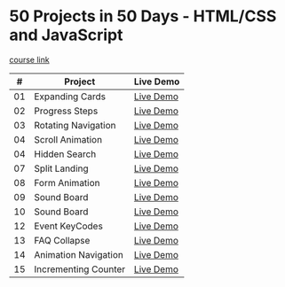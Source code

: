# 50 Projects in 50 Days - HTML/CSS and JavaScript

[course link](https://www.udemy.com/course/50-projects-50-days/)

|  #  | Project                                                                                                                   | Live Demo                                                                                          |
| :-: | ------------------------------------------------------------------------------------------------------------------------- | -------------------------------------------------------------------------------------------------- |
| 01  | Expanding Cards                       | [Live Demo](https://imrajashish.github.io/50-Projects-in-HTML-CSS-JS/Project%201%20Expanding%20Cards/index.html) 
| 02  | Progress Steps                       | [Live Demo](https://imrajashish.github.io/50-Projects-in-HTML-CSS-JS/Project%202%20Progress%20Steps/index.html)       
| 03  | Rotating Navigation                      | [Live Demo](https://imrajashish.github.io/50-Projects-in-HTML-CSS-JS/Project%203%20%20Rotatting%20Navigation/index.html)        
| 04  |Scroll Animation                     | [Live Demo](https://imrajashish.github.io/50-Projects-in-HTML-CSS-JS/Project%204%20%20Scroll%20Animation/index.html)
 04  |Hidden Search                    | [Live Demo](https://imrajashish.github.io/50-Projects-in-HTML-CSS-JS/Project%205%20%20Hidden%20Search/index.html)
  07  |Split Landing                  | [Live Demo](https://imrajashish.github.io/50-Projects-in-HTML-CSS-JS/Project%20%207%20Split%20Landing%20Page/index.html)
  08  |Form Animation                | [Live Demo](https://imrajashish.github.io/50-Projects-in-HTML-CSS-JS/Project%208%20Form%20Wave%20Animation/index.html)
  09  |Sound Board               | [Live Demo](https://imrajashish.github.io/50-Projects-in-HTML-CSS-JS/project%209%20Sound%20Board/index.html)
  10  |Sound Board               | [Live Demo](https://imrajashish.github.io/50-Projects-in-HTML-CSS-JS/project%209%20Sound%20Board/index.html)
  12  |Event KeyCodes             | [Live Demo](https://imrajashish.github.io/50-Projects-in-HTML-CSS-JS/Project%2011%20Event%20KeyCodes/index.html)
  13  |FAQ Collapse             | [Live Demo](https://imrajashish.github.io/50-Projects-in-HTML-CSS-JS/Project%2012%20FAQ%20Collapse/index.html)
14  |Animation Navigation             | [Live Demo](https://imrajashish.github.io/50-Projects-in-HTML-CSS-JS/Project%2014%20Animated%20Navigation/index.html)
15  |Incrementing Counter             | [Live Demo](https://imrajashish.github.io/50-Projects-in-HTML-CSS-JS/Project%2015%20-%20Incrementing%20Counter/index.html)

